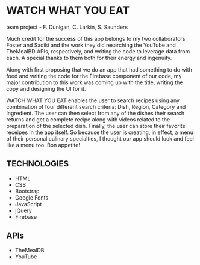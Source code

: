 # WATCH WHAT YOU EAT
team project - F. Dunigan, C. Larkin, S. Saunders

Much credit for the success of this app belongs to my two collaborators Foster and Sadiki and the work they did resarching the YouTube and TheMealBD APIs, respectively, and writing the code to leverage data from each. A special thanks to them both for their energy and ingenuity. 

Along with first proposing that we do an app that had something to do with food and writing the code for the Firebase component of our code, my major contribution to this work was coming up with the title, writing the copy and designing the UI for it.

WATCH WHAT YOU EAT enables the user to search recipes using any combination of four different search criteria: Dish, Region, Category and Ingredient. The user can then select from any of the dishes their search returns and get a complete recipe along with videos related to the preparation of the selected dish. Finally, the user can store their favorite receipes in the app itself. So because the user is creating, in effect, a menu of their personal culinary specialties, I thought our app should look and feel like a menu too. Bon appetite!

## TECHNOLOGIES
* HTML
* CSS
* Bootstrap
* Google Fonts
* JavaScript
* jQuery
* Firebase

## APIs
* TheMealDB
* YouTube




